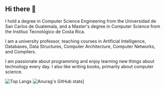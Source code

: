## Hi there 👋

I hold a degree in Computer Science Engineering from the Universidad de San Carlos de Guatemala, and a Master's degree in Computer Science from the Instituo Tecnológico de Costa Rica.

I am a university professor, teaching courses in Artificial Intelligence, Databases, Data Structures, Computer Architecture, Computer Networks, and Compilers.

I am passionate about programming and enjoy learning new things about technology every day. I also like writing books, primarily about computer science.

![Top Langs](https://github-readme-stats.vercel.app/api/top-langs/?username=luisespino&langs_count=10&layout=compact&size_weight=0.5&count_weight=0.5&hide=html,css) ![Anurag's GitHub stats](https://github-readme-stats.vercel.app/api?username=luisespino&show_icons=true&rank_icon=github&line_height=28)]
